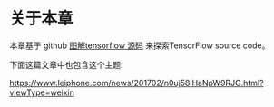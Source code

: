 # 关于本章

本章基于 github [图解tensorflow 源码](https://github.com/yao62995/tensorflow) 来探索TensorFlow source code。

下面这篇文章中也包含这个主题: 

https://www.leiphone.com/news/201702/n0uj58iHaNpW9RJG.html?viewType=weixin



